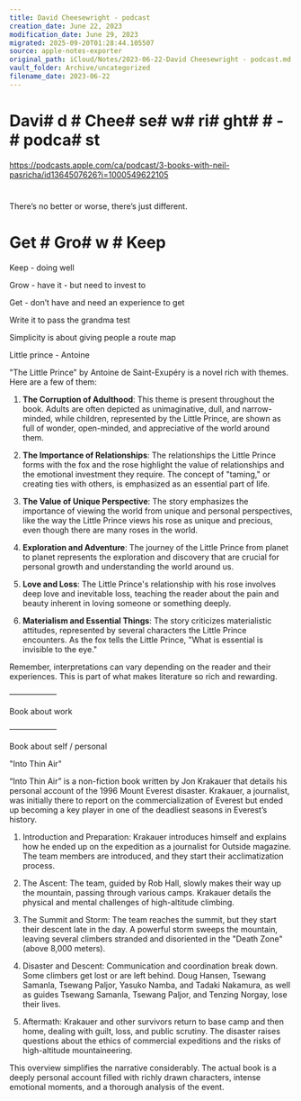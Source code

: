 ```yaml
---
title: David Cheesewright - podcast
creation_date: June 22, 2023
modification_date: June 29, 2023
migrated: 2025-09-20T01:28:44.105507
source: apple-notes-exporter
original_path: iCloud/Notes/2023-06-22-David Cheesewright - podcast.md
vault_folder: Archive/uncategorized
filename_date: 2023-06-22
---
```



# Davi# d # Chee# se# w# ri# ght#  # - # podca# st # 

https://podcasts.apple.com/ca/podcast/3-books-with-neil-pasricha/id1364507626?i=1000549622105
# 

There’s no better or worse, there’s just different.

# Get # Gro# w # Keep

Keep - doing well

Grow - have it - but need to invest to 

Get - don’t have and need an experience to get

Write it to pass the grandma test 

Simplicity is about giving people a route map 

Little prince - Antoine 

"The Little Prince" by Antoine de Saint-Exupéry is a novel rich with themes. Here are a few of them:

1. **The Corruption of Adulthood**: This theme is present throughout the book. Adults are often depicted as unimaginative, dull, and narrow-minded, while children, represented by the Little Prince, are shown as full of wonder, open-minded, and appreciative of the world around them.

2. **The Importance of Relationships**: The relationships the Little Prince forms with the fox and the rose highlight the value of relationships and the emotional investment they require. The concept of "taming," or creating ties with others, is emphasized as an essential part of life.

3. **The Value of Unique Perspective**: The story emphasizes the importance of viewing the world from unique and personal perspectives, like the way the Little Prince views his rose as unique and precious, even though there are many roses in the world.

4. **Exploration and Adventure**: The journey of the Little Prince from planet to planet represents the exploration and discovery that are crucial for personal growth and understanding the world around us.

5. **Love and Loss**: The Little Prince's relationship with his rose involves deep love and inevitable loss, teaching the reader about the pain and beauty inherent in loving someone or something deeply. 

6. **Materialism and Essential Things**: The story criticizes materialistic attitudes, represented by several characters the Little Prince encounters. As the fox tells the Little Prince, "What is essential is invisible to the eye."

Remember, interpretations can vary depending on the reader and their experiences. This is part of what makes literature so rich and rewarding.

——————

Book about work

——————

Book about self / personal 

"Into Thin Air"

“Into Thin Air” is a non-fiction book written by Jon Krakauer that details his personal account of the 1996 Mount Everest disaster. Krakauer, a journalist, was initially there to report on the commercialization of Everest but ended up becoming a key player in one of the deadliest seasons in Everest’s history.

1. Introduction and Preparation: Krakauer introduces himself and explains how he ended up on the expedition as a journalist for Outside magazine. The team members are introduced, and they start their acclimatization process.

2. The Ascent: The team, guided by Rob Hall, slowly makes their way up the mountain, passing through various camps. Krakauer details the physical and mental challenges of high-altitude climbing.

3. The Summit and Storm: The team reaches the summit, but they start their descent late in the day. A powerful storm sweeps the mountain, leaving several climbers stranded and disoriented in the "Death Zone" (above 8,000 meters).

4. Disaster and Descent: Communication and coordination break down. Some climbers get lost or are left behind. Doug Hansen, Tsewang Samanla, Tsewang Paljor, Yasuko Namba, and Tadaki Nakamura, as well as guides Tsewang Samanla, Tsewang Paljor, and Tenzing Norgay, lose their lives.

5. Aftermath: Krakauer and other survivors return to base camp and then home, dealing with guilt, loss, and public scrutiny. The disaster raises questions about the ethics of commercial expeditions and the risks of high-altitude mountaineering.

This overview simplifies the narrative considerably. The actual book is a deeply personal account filled with richly drawn characters, intense emotional moments, and a thorough analysis of the event.


